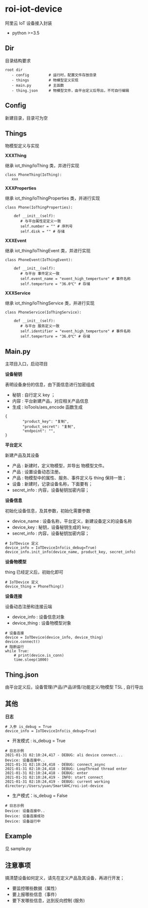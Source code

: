 # roi-iot-device

阿里云 IoT 设备接入封装

- python >=3.5 

## Dir

目录结构要求

```
root dir
   - config         # 运行时，配置文件存放目录
   - things         # 物模型定义实现
   - main.py        # 主函数
   - thing.json     # 物模型文件，由平台定义后导出，不可自行编辑
```

## Config

新建目录，目录可为空

## Things

物模型定义与实现

**XXXThing**

继承 iot_thing/IoThing 类，并进行实现

```
class PhoneThing(IoThing):
   xxx
```

**XXXProperties**

继承 iot_thing/IoThingProperties 类，并进行实现

```
class Phone(IoThingProperties):

    def __init__(self):
       # 与平台属性定定义一致
       self.number = "" # 序列号
       self.disk = "" # 存储
```
**XXXEvent**

继承 iot_thing/IoThingEvent 类，并进行实现

```
class PhoneEvent(IoThingEvent):

    def __init__(self):
       # 与平台 事件定义一致
       self.event_name = "event_high_temperture" # 事件名称
       self.temperture = "36.0℃" # 存储
```

**XXXService**

继承 iot_thing/IoThingService 类，并进行实现

```
class PhoneService(IoThingService):

    def __init__(self):
       # 与平台 服务定义一致
       self.identifier = "event_high_temperture" # 事件名称
       self.temperture = "36.0℃" # 存储
```

## Main.py

主项目入口，启动项目

**设备秘钥**

表明设备身份的信息，由下面信息进行加密组成

- 秘钥 : 自行定义 key ；
- 内容 : 平台新建产品，对应相关产品信息
- 生成 : IoTools/aes_encode 函数生成

```
{
        "product_key": "复制",
        "product_secret": "复制",
        "endpoint": "",
}
```

**平台定义**

新建产品及其设备

- 产品 : 新建时，定义物模型，并导出 物模型文件。
- 产品 : 设置设备动态注册。
- 产品 : 物模型中的属性、服务、事件定义与 thing 保持一致；
- 设备 : 新建时，记录设备名称，下面要有；
- secret_info : 内容，设备秘钥加密内容；

**设备信息**

初始化设备信息，及其参数，初始化需要参数

- device_name : 设备名称，平台定义，新建设备定义的设备名称
- device_key  : 秘钥，设备秘钥生成的 key;
- secret_info : 内容，设备秘钥加密内容；

```
# IoTDevice 定义
device_info = IoTDeviceInfo(is_debug=True)
device_info.init_info(device_name, product_key, secret_info)
```

**设备物模型**

thing 已经定义后，初始化即可

```
# IoTDevice 定义
device_thing = PhoneThing()
```

**设备连接**

设备动态注册和连接云端

- device_info  : 设备信息对象
- device_thing : 设备物模型对象

```
# 设备连接
device = IoTDevice(device_info, device_thing)
device.connect()
# 阻断运行
while True:
    # print(device.is_conn)
    time.sleep(1000)
```

## Thing.json

由平台定义后，设备管理/产品/产品详情/功能定义/物模型 TSL , 自行导出

## 其他

**日志**

```
# 入参 is_debug = True
device_info = IoTDeviceInfo(is_debug=True)
```

- 开发模式 : is_debug = True

```
# 日志示例
2021-01-31 02:10:24,417 - DEBUG: ali device connect...
Device: 设备连接中..
2021-01-31 02:10:24,418 - DEBUG: connect_async
2021-01-31 02:10:24,418 - DEBUG: LoopThread thread enter
2021-01-31 02:10:24,418 - DEBUG: enter
2021-01-31 02:10:24,419 - INFO: start connect
2021-01-31 02:10:24,419 - DEBUG: current working directory:/Users/yuan/SmartAHC/roi-iot-device
```

- 生产模式：is_debug = False

```
# 日志示例
Device: 设备连接中..
Device: 设备连接成功
Device: 设备运行中
```

## Example

见  sample.py 

## 注意事项

搞清楚设备如何定义，请先在定义产品及其设备，再进行开发；

- 要监控哪些数据（属性）
- 要上报哪些信息（事件）
- 要下发哪些信息，达到反向控制 (服务)
